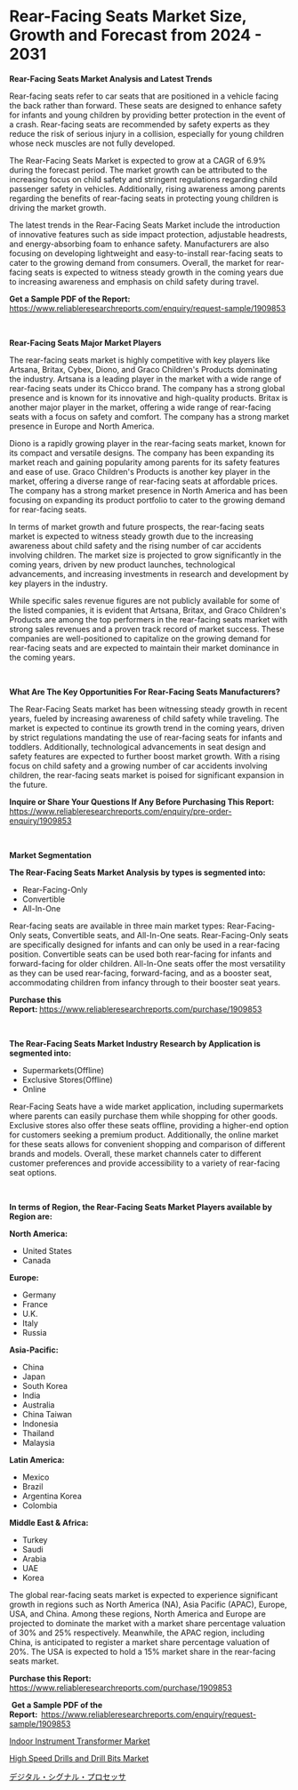 <p><h1>Rear-Facing Seats Market Size, Growth and Forecast from 2024 - 2031</h1></p><p><strong>Rear-Facing Seats Market Analysis and Latest Trends</strong></p>
<p><p>Rear-facing seats refer to car seats that are positioned in a vehicle facing the back rather than forward. These seats are designed to enhance safety for infants and young children by providing better protection in the event of a crash. Rear-facing seats are recommended by safety experts as they reduce the risk of serious injury in a collision, especially for young children whose neck muscles are not fully developed.</p><p>The Rear-Facing Seats Market is expected to grow at a CAGR of 6.9% during the forecast period. The market growth can be attributed to the increasing focus on child safety and stringent regulations regarding child passenger safety in vehicles. Additionally, rising awareness among parents regarding the benefits of rear-facing seats in protecting young children is driving the market growth.</p><p>The latest trends in the Rear-Facing Seats Market include the introduction of innovative features such as side impact protection, adjustable headrests, and energy-absorbing foam to enhance safety. Manufacturers are also focusing on developing lightweight and easy-to-install rear-facing seats to cater to the growing demand from consumers. Overall, the market for rear-facing seats is expected to witness steady growth in the coming years due to increasing awareness and emphasis on child safety during travel.</p></p>
<p><strong>Get a Sample PDF of the Report:&nbsp;</strong> <a href="https://www.reliableresearchreports.com/enquiry/request-sample/1909853">https://www.reliableresearchreports.com/enquiry/request-sample/1909853</a></p>
<p>&nbsp;</p>
<p><strong>Rear-Facing Seats Major Market Players</strong></p>
<p><p>The rear-facing seats market is highly competitive with key players like Artsana, Britax, Cybex, Diono, and Graco Children's Products dominating the industry. Artsana is a leading player in the market with a wide range of rear-facing seats under its Chicco brand. The company has a strong global presence and is known for its innovative and high-quality products. Britax is another major player in the market, offering a wide range of rear-facing seats with a focus on safety and comfort. The company has a strong market presence in Europe and North America.</p><p>Diono is a rapidly growing player in the rear-facing seats market, known for its compact and versatile designs. The company has been expanding its market reach and gaining popularity among parents for its safety features and ease of use. Graco Children's Products is another key player in the market, offering a diverse range of rear-facing seats at affordable prices. The company has a strong market presence in North America and has been focusing on expanding its product portfolio to cater to the growing demand for rear-facing seats.</p><p>In terms of market growth and future prospects, the rear-facing seats market is expected to witness steady growth due to the increasing awareness about child safety and the rising number of car accidents involving children. The market size is projected to grow significantly in the coming years, driven by new product launches, technological advancements, and increasing investments in research and development by key players in the industry.</p><p>While specific sales revenue figures are not publicly available for some of the listed companies, it is evident that Artsana, Britax, and Graco Children's Products are among the top performers in the rear-facing seats market with strong sales revenues and a proven track record of market success. These companies are well-positioned to capitalize on the growing demand for rear-facing seats and are expected to maintain their market dominance in the coming years.</p></p>
<p>&nbsp;</p>
<p><strong>What Are The Key Opportunities For Rear-Facing Seats Manufacturers?</strong></p>
<p><p>The Rear-Facing Seats market has been witnessing steady growth in recent years, fueled by increasing awareness of child safety while traveling. The market is expected to continue its growth trend in the coming years, driven by strict regulations mandating the use of rear-facing seats for infants and toddlers. Additionally, technological advancements in seat design and safety features are expected to further boost market growth. With a rising focus on child safety and a growing number of car accidents involving children, the rear-facing seats market is poised for significant expansion in the future.</p></p>
<p><strong>Inquire or Share Your Questions If Any Before Purchasing This Report:</strong> <a href="https://www.reliableresearchreports.com/enquiry/pre-order-enquiry/1909853">https://www.reliableresearchreports.com/enquiry/pre-order-enquiry/1909853</a></p>
<p>&nbsp;</p>
<p><strong>Market Segmentation</strong></p>
<p><strong>The Rear-Facing Seats Market Analysis by types is segmented into:</strong></p>
<p><ul><li>Rear-Facing-Only</li><li>Convertible</li><li>All-In-One</li></ul></p>
<p><p>Rear-facing seats are available in three main market types: Rear-Facing-Only seats, Convertible seats, and All-In-One seats. Rear-Facing-Only seats are specifically designed for infants and can only be used in a rear-facing position. Convertible seats can be used both rear-facing for infants and forward-facing for older children. All-In-One seats offer the most versatility as they can be used rear-facing, forward-facing, and as a booster seat, accommodating children from infancy through to their booster seat years.</p></p>
<p><strong>Purchase this Report:&nbsp;</strong><a href="https://www.reliableresearchreports.com/purchase/1909853">https://www.reliableresearchreports.com/purchase/1909853</a></p>
<p>&nbsp;</p>
<p><strong>The Rear-Facing Seats Market Industry Research by Application is segmented into:</strong></p>
<p><ul><li>Supermarkets(Offline)</li><li>Exclusive Stores(Offline)</li><li>Online</li></ul></p>
<p><p>Rear-Facing Seats have a wide market application, including supermarkets where parents can easily purchase them while shopping for other goods. Exclusive stores also offer these seats offline, providing a higher-end option for customers seeking a premium product. Additionally, the online market for these seats allows for convenient shopping and comparison of different brands and models. Overall, these market channels cater to different customer preferences and provide accessibility to a variety of rear-facing seat options.</p></p>
<p>&nbsp;</p>
<p><strong>In terms of Region, the Rear-Facing Seats Market Players available by Region are:</strong></p>
<p>
    <p> <strong> North America: </strong>
        <ul>
            <li>United States</li>
            <li>Canada</li>
        </ul>
        </p> 
    <p> <strong> Europe: </strong>
        <ul>
            <li>Germany</li>
            <li>France</li>
            <li>U.K.</li>
            <li>Italy</li>
            <li>Russia</li>
        </ul>
        </p> 
    <p> <strong> Asia-Pacific: </strong>
        <ul>
            <li>China</li>
            <li>Japan</li>
            <li>South Korea</li>
            <li>India</li>
            <li>Australia</li>
            <li>China Taiwan</li>
            <li>Indonesia</li>
            <li>Thailand</li>
            <li>Malaysia</li>
        </ul>
        </p> 
    <p> <strong> Latin America: </strong>
        <ul>
            <li>Mexico</li>
            <li>Brazil</li>
            <li>Argentina Korea</li>
            <li>Colombia</li>
        </ul>
        </p> 
    <p> <strong> Middle East & Africa: </strong>
        <ul>
            <li>Turkey</li>
            <li>Saudi</li>
            <li>Arabia</li>
            <li>UAE</li>
            <li>Korea</li>
        </ul>
    </p>
    </p>
<p><p>The global rear-facing seats market is expected to experience significant growth in regions such as North America (NA), Asia Pacific (APAC), Europe, USA, and China. Among these regions, North America and Europe are projected to dominate the market with a market share percentage valuation of 30% and 25% respectively. Meanwhile, the APAC region, including China, is anticipated to register a market share percentage valuation of 20%. The USA is expected to hold a 15% market share in the rear-facing seats market.</p></p>
<p><strong>Purchase this Report: </strong><a href="https://www.reliableresearchreports.com/purchase/1909853">https://www.reliableresearchreports.com/purchase/1909853</a></p>
<p>&nbsp;<strong>Get a Sample PDF of the Report:&nbsp;&nbsp;</strong><a href="https://www.reliableresearchreports.com/enquiry/request-sample/1909853">https://www.reliableresearchreports.com/enquiry/request-sample/1909853</a></p>
<p><strong></strong></p>
<p><p><a href="https://view.publitas.com/reportprime-1/indoor-instrument-transformer-market-provides-detailed-segmentation-of-this-market-based-on-type-application-and-region-and-forecast-for-the-period-from-2023-2030/">Indoor Instrument Transformer Market</a></p><p><a href="https://view.publitas.com/reportprime-1/global-high-speed-drills-and-drill-bits-market-size-and-market-trends-insights-and-projections-from-2023-to-2030/">High Speed Drills and Drill Bits Market</a></p><p><a href="https://medium.com/@fatimaklein1922/%E3%83%87%E3%82%B8%E3%82%BF%E3%83%AB%E3%82%B7%E3%82%B0%E3%83%8A%E3%83%AB%E3%83%97%E3%83%AD%E3%82%BB%E3%83%83%E3%82%B5%E3%83%BC%E5%B8%82%E5%A0%B4-%E5%B8%82%E5%A0%B4cagr-%E5%B8%82%E5%A0%B4%E3%83%88%E3%83%AC%E3%83%B3%E3%83%89-%E3%81%8A%E3%82%88%E3%81%B3%E6%88%90%E9%95%B7%E6%88%A6%E7%95%A5%E3%81%AB%E9%96%A2%E3%81%99%E3%82%8B%E6%B4%9E%E5%AF%9F-538627e87077">デジタル・シグナル・プロセッサ</a></p></p>